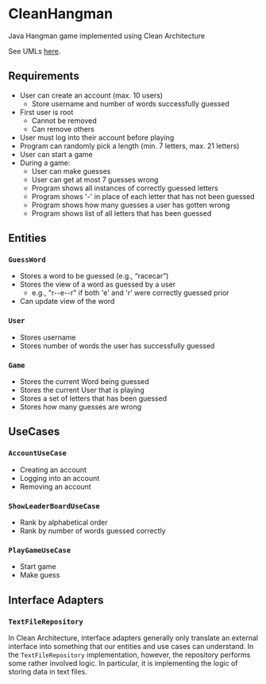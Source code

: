 # CleanHangman

Java Hangman game implemented using Clean Architecture

See UMLs [here](https://drive.google.com/file/d/1FNpa_FpKb1q6PPdpMBOgtjBByZgz4DaS/view?usp=sharing).

## Requirements

- User can create an account (max. 10 users)
  - Store username and number of words successfully guessed
- First user is root
  - Cannot be removed
  - Can remove others
- User must log into their account before playing
- Program can randomly pick a length (min. 7 letters, max. 21 letters)
- User can start a game
- During a game:
    - User can make guesses
    - User can get at most 7 guesses wrong
    - Program shows all instances of correctly guessed letters
    - Program shows '-' in place of each letter that has not been guessed
    - Program shows how many guesses a user has gotten wrong
    - Program shows list of all letters that has been guessed

## Entities

### `GuessWord`

- Stores a word to be guessed (e.g., “racecar”)
- Stores the view of a word as guessed by a user
  - e.g., "r--e--r" if both 'e' and 'r' were correctly guessed prior
- Can update view of the word

### `User`

- Stores username
- Stores number of words the user has successfully guessed
 
### `Game`

- Stores the current Word being guessed
- Stores the current User that is playing
- Stores a set of letters that has been guessed
- Stores how many guesses are wrong

## UseCases

### `AccountUseCase`
  - Creating an account
  - Logging into an account
  - Removing an account
### `ShowLeaderBoardUseCase`
  - Rank by alphabetical order
  - Rank by number of words guessed correctly
### `PlayGameUseCase`
  - Start game
  - Make guess

## Interface Adapters

### `TextFileRepository`

In Clean Architecture, interface adapters generally only translate an external
interface into something that our entities and use cases can understand. In
the `TextFileRepository` implementation, however, the repository performs some
rather involved logic. In particular, it is implementing the logic of storing
data in text files.
